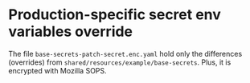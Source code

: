 # Production-specific secret env variables override

The file `base-secrets-patch-secret.enc.yaml` hold only the differences (overrides) from `shared/resources/example/base-secrets`. Plus, it is encrypted with Mozilla SOPS.
